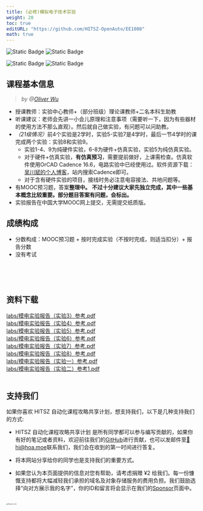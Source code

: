 ```yaml
---
title: (必修)模拟电子技术实验
weight: 20
toc: true
editURL: "https://github.com/HITSZ-OpenAuto/EE1008"
math: true
---
```


![Static Badge](https://img.shields.io/badge/%E8%80%83%E6%9F%A5%E8%AF%BE-green)
![Static Badge](https://img.shields.io/badge/%E5%AD%A6%E5%88%86-1.0-moccasin)

![Static Badge](https://img.shields.io/badge/%E6%88%90%E7%BB%A9%E6%9E%84%E6%88%90-gold)
![Static Badge](https://img.shields.io/badge/详见下面说明-wheat)

## 课程基本信息
> <i>by @[Oliver Wu](https://github.com/OliverWu515)</i>
- 授课教师：实验中心教师+（部分班级）理论课教师+二名本科生助教
- 听课建议：老师会先讲一小会儿原理和注意事项（需要听一下，因为有些器材的使用方法不那么直观）。然后就自己做实验，有问题可以问助教。
- <i>（21级情况）</i>前4个实验是2学时，实验5-实验7是4学时，最后一节4学时的课完成两个实验：实验8和实验9。
  - 实验1-4、9为纯硬件实验，6-8为硬件+仿真实验，实验5为纯仿真实验。
  - 对于硬件+仿真实验，**有仿真预习**，需要提前做好，上课需检查。仿真软件使用OrCAD Cadence 16.6，电路实验中已经使用过。软件资源下载：[吴川斌的个人博客](https://www.mr-wu.cn/)，站内搜索Cadence即可。
  - 对于含有硬件实验的项目，接线时务必注意电容接法、共地问题等。
- 有MOOC预习题，答案**整理中。** **不过十分建议大家先独立完成，其中一些基本概念比较重要。部分题目答案有问题，会标出。**
- 实验报告在中国大学MOOC网上提交，无需提交纸质版。

## 成绩构成
- 分数构成：MOOC预习题 + 按时完成实验（不按时完成，则适当扣分）+ 报告分数
- 没有考试

<br>
<br>
<br>


## 资料下载

<a href="https://gh.hoa.moe/github.com/HITSZ-OpenAuto/EE1008/raw/main/labs/%E6%A8%A1%E7%94%B5%E5%AE%9E%E9%AA%8C%E6%8A%A5%E5%91%8A%EF%BC%88%E5%AE%9E%E9%AA%8C3%EF%BC%89%E5%8F%82%E8%80%83.pdf">labs/模电实验报告（实验3）参考.pdf</a>
<br>
<a href="https://gh.hoa.moe/github.com/HITSZ-OpenAuto/EE1008/raw/main/labs/%E6%A8%A1%E7%94%B5%E5%AE%9E%E9%AA%8C%E6%8A%A5%E5%91%8A%EF%BC%88%E5%AE%9E%E9%AA%8C4%EF%BC%89%E5%8F%82%E8%80%83.pdf">labs/模电实验报告（实验4）参考.pdf</a>
<br>
<a href="https://gh.hoa.moe/github.com/HITSZ-OpenAuto/EE1008/raw/main/labs/%E6%A8%A1%E7%94%B5%E5%AE%9E%E9%AA%8C%E6%8A%A5%E5%91%8A%EF%BC%88%E5%AE%9E%E9%AA%8C5%EF%BC%89%E5%8F%82%E8%80%83.pdf">labs/模电实验报告（实验5）参考.pdf</a>
<br>
<a href="https://gh.hoa.moe/github.com/HITSZ-OpenAuto/EE1008/raw/main/labs/%E6%A8%A1%E7%94%B5%E5%AE%9E%E9%AA%8C%E6%8A%A5%E5%91%8A%EF%BC%88%E5%AE%9E%E9%AA%8C6%EF%BC%89%E5%8F%82%E8%80%83.pdf">labs/模电实验报告（实验6）参考.pdf</a>
<br>
<a href="https://gh.hoa.moe/github.com/HITSZ-OpenAuto/EE1008/raw/main/labs/%E6%A8%A1%E7%94%B5%E5%AE%9E%E9%AA%8C%E6%8A%A5%E5%91%8A%EF%BC%88%E5%AE%9E%E9%AA%8C7%EF%BC%89%E5%8F%82%E8%80%83.pdf">labs/模电实验报告（实验7）参考.pdf</a>
<br>
<a href="https://gh.hoa.moe/github.com/HITSZ-OpenAuto/EE1008/raw/main/labs/%E6%A8%A1%E7%94%B5%E5%AE%9E%E9%AA%8C%E6%8A%A5%E5%91%8A%EF%BC%88%E5%AE%9E%E9%AA%8C8%EF%BC%89%E5%8F%82%E8%80%83.pdf">labs/模电实验报告（实验8）参考.pdf</a>
<br>
<a href="https://gh.hoa.moe/github.com/HITSZ-OpenAuto/EE1008/raw/main/labs/%E6%A8%A1%E7%94%B5%E5%AE%9E%E9%AA%8C%E6%8A%A5%E5%91%8A%EF%BC%88%E5%AE%9E%E9%AA%8C%E4%B8%80%EF%BC%89%E5%8F%82%E8%80%83.pdf">labs/模电实验报告（实验一）参考.pdf</a>
<br>
<a href="https://gh.hoa.moe/github.com/HITSZ-OpenAuto/EE1008/raw/main/labs/%E6%A8%A1%E7%94%B5%E5%AE%9E%E9%AA%8C%E6%8A%A5%E5%91%8A%EF%BC%88%E5%AE%9E%E9%AA%8C%E4%BA%8C%EF%BC%89%E5%8F%82%E8%80%831.pdf">labs/模电实验报告（实验二）参考1.pdf</a>
<br>
<br>


## 支持我们

如果你喜欢 HITSZ 自动化课程攻略共享计划，想支持我们，以下是几种支持我们的方式:

- HITSZ 自动化课程攻略共享计划 是所有同学都可以参与编写贡献的，如果你有好的笔记或者资料，欢迎前往我们的[GitHub](https://github.com/HITSZ-OpenAuto)进行贡献，也可以发邮件至[📮hi@hoa.moe](mailto:hi@hoa.moe)联系我们，我们会在收到的第一时间进行答复。

- 将本网站分享给你的同学也是支持我们的重要方式。

- 如果您认为本页面提供的信息对您有帮助，请考虑捐赠 ¥2 给我们。每一份慷慨支持都将大幅减轻我们承担的域名及对象存储服务的费用负担。我们鼓励选择“向对方展示我的名字”，你的ID和留言将会显示在我们的[Sponsor](https://hoa.moe/sponsor/)页面中。

<br>
<img src="https://mitcher-1316637614.cos.ap-nanjing.myqcloud.com/hoa/20231112170457.png?imageSlim" alt="Reward_Code" style="zoom:25%; display: block; margin: 0 auto;" />